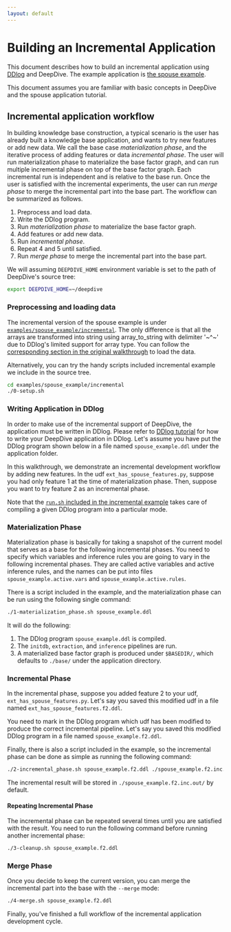 ```yaml
---
layout: default
---
```


# Building an Incremental Application

This document describes how to build an incremental application using [DDlog][] and
DeepDive. The example application is [the spouse example](../basics/walkthrough/walkthrough.html).

This document assumes you are familiar with basic concepts in DeepDive and the
spouse application tutorial.

## Incremental application workflow

In building knowledge base construction, a typical scenario is the user has
already built a knowledge base application, and wants to try new features or add
new data. We call the base case *materialization phase*, and the iterative process
of adding features or data *incremental phase*. The user will run materialization
phase to  materialize the base factor graph, and can run multiple incremental
phase on top of the base factor  graph. Each incremental run is independent and
is relative to the base run. Once the user is satisfied with the incremental
experiments, the user can run  *merge phase* to merge the incremental part into
the base part. The workflow can be summarized as follows.

1. Preprocess and load data.
2. Write the DDlog program.
3. Run *materialization phase* to materialize the base factor graph.
4. Add features or add new data.
5. Run *incremental phase*.
6. Repeat 4 and 5 until satisfied.
7. Run *merge phase* to merge the incremental part into the base part.

We will assuming `DEEPDIVE_HOME` environment variable is set to the path of DeepDive's source tree:

```bash
export DEEPDIVE_HOME=~/deepdive
```

### Preprocessing and loading data

The incremental version of the spouse example is under [`examples/spouse_example/incremental`](https://github.com/HazyResearch/deepdive/tree/master/examples/spouse_example/incremental).
The only difference is that all the arrays are transformed into string using array_to_string with delimiter '~^~' due to DDlog's limited support for array type.
You can follow the [corresponding section in the original walkthrough](../basics/walkthrough/walkthrough.html#loading_data) to load the data.

Alternatively, you can try the handy scripts included incremental example we include in the source tree.

```bash
cd examples/spouse_example/incremental
./0-setup.sh
```


### Writing Application in DDlog

In order to make use of the incremental support of DeepDive, the application must be written in DDlog.
Please refer to [DDlog tutorial][DDlog] for how to write your DeepDive application in DDlog.
Let's assume you have put the DDlog program shown below in a file named `spouse_example.ddl` under the application folder.

<script src="http://gist-it.appspot.com/https://github.com/HazyResearch/deepdive/blob/master/examples/spouse_example/incremental/spouse_example.ddl?footer=minimal">
</script>

In this walkthrough, we demonstrate an incremental development workflow by adding new features.
In the udf `ext_has_spouse_features.py`, suppose you had only feature 1 at the time of materialization phase.
Then, suppose you want to try feature 2 as an incremental phase.

Note that the [`run.sh` included in the incremental example](https://github.com/HazyResearch/deepdive/blob/master/examples/spouse_example/incremental/run.sh) takes care of compiling a given DDlog program into a particular mode.


### Materialization Phase

Materialization phase is basically for taking a snapshot of the current model that serves as a base for the following incremental phases.
You need to specify which variables and inference rules you are going to vary in the following incremental phases.
They are called active variables and active inference rules, and the names can be put into files `spouse_example.active.vars` and `spouse_example.active.rules`.

<script src="http://gist-it.appspot.com/https://github.com/HazyResearch/deepdive/blob/master/examples/spouse_example/incremental/spouse_example.active.vars?footer=minimal">
</script>

<script src="http://gist-it.appspot.com/https://github.com/HazyResearch/deepdive/blob/master/examples/spouse_example/incremental/spouse_example.active.rules?footer=minimal">
</script>

There is a script included in the example, and the materialization phase can be run using the following single command:
```bash
./1-materialization_phase.sh spouse_example.ddl
```

It will do the following:
1. The DDlog program `spouse_example.ddl` is compiled.
2. The `initdb`, `extraction`, and `inference` pipelines are run.
3. A materialized base factor graph is produced under `$BASEDIR/`, which defaults to `./base/` under the application directory.


### Incremental Phase

In the incremental phase, suppose you added feature 2 to your udf, `ext_has_spouse_features.py`.
Let's say you saved this modified udf in a file named `ext_has_spouse_features.f2.ddl`.

<script src="http://gist-it.appspot.com/https://github.com/HazyResearch/deepdive/blob/master/examples/spouse_example/incremental/udf/ext_has_spouse_features.f2.py?footer=minimal&slice=27:39">
</script>


You need to mark in the DDlog program which udf has been modified to produce the correct incremental pipeline.
Let's say you saved this modified DDlog program in a file named `spouse_example.f2.ddl`.

<script src="http://gist-it.appspot.com/https://github.com/HazyResearch/deepdive/blob/master/examples/spouse_example/incremental/spouse_example.f2.ddl?footer=minimal&slice=67:70">
</script>


Finally, there is also a script included in the example, so the incremental phase can be done as simple as running the following command:

```bash
./2-incremental_phase.sh spouse_example.f2.ddl ./spouse_example.f2.inc.out/
```

The incremental result will be stored in `./spouse_example.f2.inc.out/` by default.


#### Repeating Incremental Phase

The incremental phase can be repeated several times until you are satisfied with the result.
You need to run the following command before running another incremental phase:

```bash
./3-cleanup.sh spouse_example.f2.ddl
```


### Merge Phase

Once you decide to keep the current version, you can merge the incremental part into the base with the `--merge` mode:

```bash
./4-merge.sh spouse_example.f2.ddl
```

Finally, you've finished a full workflow of the incremental application development cycle.


[DDlog]: ../basics/ddlog.html
